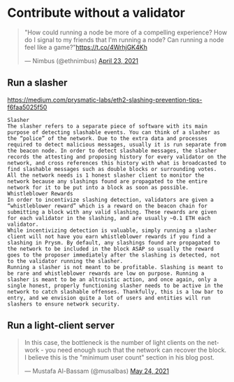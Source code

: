 # Contribute without a validator

<blockquote class="twitter-tweet"><p lang="en" dir="ltr">&quot;How could running a node be more of a compelling experience? How do I signal to my friends that I&#39;m running a node? Can running a node feel like a game?&quot;<a href="https://t.co/4WrhjGK4Kh">https://t.co/4WrhjGK4Kh</a></p>&mdash; Nimbus (@ethnimbus) <a href="https://twitter.com/ethnimbus/status/1385530083486670848?ref_src=twsrc%5Etfw">April 23, 2021</a></blockquote> <script async src="https://platform.twitter.com/widgets.js" charset="utf-8"></script>

## Run a slasher
https://medium.com/prysmatic-labs/eth2-slashing-prevention-tips-f6faa5025f50
```
Slasher
The slasher refers to a separate piece of software with its main purpose of detecting slashable events. You can think of a slasher as the “police” of the network. Due to the extra data and processes required to detect malicious messages, usually it is run separate from the beacon node. In order to detect slashable messages, the slasher records the attesting and proposing history for every validator on the network, and cross references this history with what is broadcasted to find slashable messages such as double blocks or surrounding votes.
All the network needs is 1 honest slasher client to monitor the network because any slashings found are propagated to the entire network for it to be put into a block as soon as possible.
Whistleblower Rewards
In order to incentivize slashing detection, validators are given a “whistleblower reward” which is a reward on the beacon chain for submitting a block with any valid slashing. These rewards are given for each validator in the slashing, and are usually ~0.1 ETH each validator.
While incentivizing detection is valuable, simply running a slasher client will not have you earn whistleblower rewards if you find a slashing in Prysm. By default, any slashings found are propagated to the network to be included in the block ASAP so usually the reward goes to the proposer immediately after the slashing is detected, not to the validator running the slasher.
Running a slasher is not meant to be profitable. Slashing is meant to be rare and whistleblower rewards are low on purpose. Running a slasher is meant to be an altruistic action, and once again, only a single honest, properly functioning slasher needs to be active in the network to catch slashable offenses. Thankfully, this is a low bar to entry, and we envision quite a lot of users and entities will run slashers to ensure network security.
```

## Run a light-client server

<blockquote class="twitter-tweet"><p lang="en" dir="ltr">In this case, the bottleneck is the number of light clients on the network - you need enough such that the network can recover the block. I believe this is the &quot;minimum user count&quot; section in his blog post.</p>&mdash; Mustafa Al-Bassam (@musalbas) <a href="https://twitter.com/musalbas/status/1396834702795972621?ref_src=twsrc%5Etfw">May 24, 2021</a></blockquote> <script async src="https://platform.twitter.com/widgets.js" charset="utf-8"></script>
